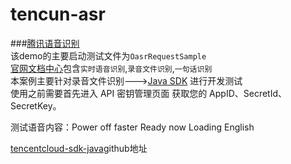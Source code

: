 # tencun-asr
###[腾讯语音识别](https://cloud.tencent.com/product/asr)    
该demo的主要启动测试文件为`OasrRequestSample`  
[官网文档中心](https://cloud.tencent.com/document/product/1093/37138)包含`实时语音识别`,`录音文件识别`,`一句话识别`  
本案例主要针对录音文件识别--->[Java SDK](https://cloud.tencent.com/document/product/1093/35729) 进行开发测试  
使用之前需要首先进入 API 密钥管理页面 获取您的 AppID、SecretId、SecretKey。

测试语音内容：Power off faster Ready now Loading English

[tencentcloud-sdk-java](https://github.com/tencentcloud/tencentcloud-sdk-java)github地址  
